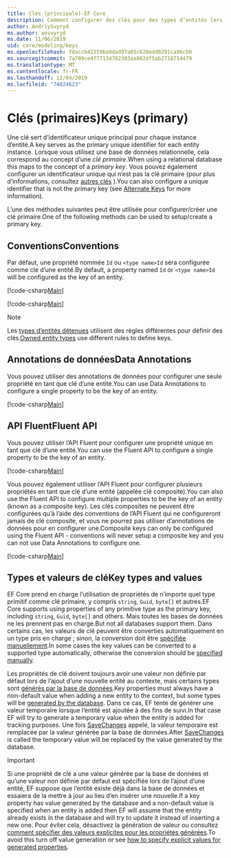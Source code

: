 ```yaml
---
title: Clés (principale)-EF Core
description: Comment configurer des clés pour des types d’entités lors de l’utilisation de Entity Framework Core
author: AndriySvyryd
ms.author: ansvyryd
ms.date: 11/06/2019
uid: core/modeling/keys
ms.openlocfilehash: fdaccb42259ba9dad97a05c626edd0291ca96cb0
ms.sourcegitcommit: 7a709ce4f77134782393aa802df5ab2718714479
ms.translationtype: MT
ms.contentlocale: fr-FR
ms.lasthandoff: 12/04/2019
ms.locfileid: "74824623"
---
```

# <a name="keys-primary"></a><span data-ttu-id="383cf-103">Clés (primaires)</span><span class="sxs-lookup"><span data-stu-id="383cf-103">Keys (primary)</span></span>

<span data-ttu-id="383cf-104">Une clé sert d’identificateur unique principal pour chaque instance d’entité.</span><span class="sxs-lookup"><span data-stu-id="383cf-104">A key serves as the primary unique identifier for each entity instance.</span></span> <span data-ttu-id="383cf-105">Lorsque vous utilisez une base de données relationnelle, cela correspond au concept d’une *clé primaire*.</span><span class="sxs-lookup"><span data-stu-id="383cf-105">When using a relational database this maps to the concept of a *primary key*.</span></span> <span data-ttu-id="383cf-106">Vous pouvez également configurer un identificateur unique qui n’est pas la clé primaire (pour plus d’informations, consultez [autres clés](alternate-keys.md) ).</span><span class="sxs-lookup"><span data-stu-id="383cf-106">You can also configure a unique identifier that is not the primary key (see [Alternate Keys](alternate-keys.md) for more information).</span></span>

<span data-ttu-id="383cf-107">L’une des méthodes suivantes peut être utilisée pour configurer/créer une clé primaire.</span><span class="sxs-lookup"><span data-stu-id="383cf-107">One of the following methods can be used to setup/create a primary key.</span></span>

## <a name="conventions"></a><span data-ttu-id="383cf-108">Conventions</span><span class="sxs-lookup"><span data-stu-id="383cf-108">Conventions</span></span>

<span data-ttu-id="383cf-109">Par défaut, une propriété nommée `Id` ou `<type name>Id` sera configurée comme clé d’une entité.</span><span class="sxs-lookup"><span data-stu-id="383cf-109">By default, a property named `Id` or `<type name>Id` will be configured as the key of an entity.</span></span>

[!code-csharp[Main](../../../samples/core/Modeling/Conventions/KeyId.cs?name=KeyId&highlight=3)]

[!code-csharp[Main](../../../samples/core/Modeling/Conventions/KeyTypeNameId.cs?name=KeyId&highlight=3)]

> [!NOTE]
> <span data-ttu-id="383cf-110">Les [types d’entités détenues](xref:core/modeling/owned-entities) utilisent des règles différentes pour définir des clés.</span><span class="sxs-lookup"><span data-stu-id="383cf-110">[Owned entity types](xref:core/modeling/owned-entities) use different rules to define keys.</span></span>

## <a name="data-annotations"></a><span data-ttu-id="383cf-111">Annotations de données</span><span class="sxs-lookup"><span data-stu-id="383cf-111">Data Annotations</span></span>

<span data-ttu-id="383cf-112">Vous pouvez utiliser des annotations de données pour configurer une seule propriété en tant que clé d’une entité.</span><span class="sxs-lookup"><span data-stu-id="383cf-112">You can use Data Annotations to configure a single property to be the key of an entity.</span></span>

[!code-csharp[Main](../../../samples/core/Modeling/DataAnnotations/KeySingle.cs?highlight=13)]

## <a name="fluent-api"></a><span data-ttu-id="383cf-113">API Fluent</span><span class="sxs-lookup"><span data-stu-id="383cf-113">Fluent API</span></span>

<span data-ttu-id="383cf-114">Vous pouvez utiliser l’API Fluent pour configurer une propriété unique en tant que clé d’une entité.</span><span class="sxs-lookup"><span data-stu-id="383cf-114">You can use the Fluent API to configure a single property to be the key of an entity.</span></span>

[!code-csharp[Main](../../../samples/core/Modeling/FluentAPI/KeySingle.cs?highlight=11,12)]

<span data-ttu-id="383cf-115">Vous pouvez également utiliser l’API Fluent pour configurer plusieurs propriétés en tant que clé d’une entité (appelée clé composite).</span><span class="sxs-lookup"><span data-stu-id="383cf-115">You can also use the Fluent API to configure multiple properties to be the key of an entity (known as a composite key).</span></span> <span data-ttu-id="383cf-116">Les clés composites ne peuvent être configurées qu’à l’aide des conventions de l’API Fluent qui ne configureront jamais de clé composite, et vous ne pourrez pas utiliser d’annotations de données pour en configurer une.</span><span class="sxs-lookup"><span data-stu-id="383cf-116">Composite keys can only be configured using the Fluent API - conventions will never setup a composite key and you can not use Data Annotations to configure one.</span></span>

[!code-csharp[Main](../../../samples/core/Modeling/FluentAPI/KeyComposite.cs?highlight=11,12)]

## <a name="key-types-and-values"></a><span data-ttu-id="383cf-117">Types et valeurs de clé</span><span class="sxs-lookup"><span data-stu-id="383cf-117">Key types and values</span></span>

<span data-ttu-id="383cf-118">EF Core prend en charge l’utilisation de propriétés de n’importe quel type primitif comme clé primaire, y compris `string`, `Guid`, `byte[]` et autres.</span><span class="sxs-lookup"><span data-stu-id="383cf-118">EF Core supports using properties of any primitive type as the primary key, including `string`, `Guid`, `byte[]` and others.</span></span> <span data-ttu-id="383cf-119">Mais toutes les bases de données ne les prennent pas en charge.</span><span class="sxs-lookup"><span data-stu-id="383cf-119">But not all databases support them.</span></span> <span data-ttu-id="383cf-120">Dans certains cas, les valeurs de clé peuvent être converties automatiquement en un type pris en charge ; sinon, la conversion doit être [spécifiée manuellement](xref:core/modeling/value-conversions).</span><span class="sxs-lookup"><span data-stu-id="383cf-120">In some cases the key values can be converted to a supported type automatically, otherwise the conversion should be [specified manually](xref:core/modeling/value-conversions).</span></span>

<span data-ttu-id="383cf-121">Les propriétés de clé doivent toujours avoir une valeur non définie par défaut lors de l’ajout d’une nouvelle entité au contexte, mais certains types sont [générés par la base de données](xref:core/modeling/generated-properties).</span><span class="sxs-lookup"><span data-stu-id="383cf-121">Key properties must always have a non-default value when adding a new entity to the context, but some types will be [generated by the database](xref:core/modeling/generated-properties).</span></span> <span data-ttu-id="383cf-122">Dans ce cas, EF tente de générer une valeur temporaire lorsque l’entité est ajoutée à des fins de suivi.</span><span class="sxs-lookup"><span data-stu-id="383cf-122">In that case EF will try to generate a temporary value when the entity is added for tracking purposes.</span></span> <span data-ttu-id="383cf-123">Une fois [SaveChanges](/dotnet/api/Microsoft.EntityFrameworkCore.DbContext.SaveChanges) appelé, la valeur temporaire est remplacée par la valeur générée par la base de données.</span><span class="sxs-lookup"><span data-stu-id="383cf-123">After [SaveChanges](/dotnet/api/Microsoft.EntityFrameworkCore.DbContext.SaveChanges) is called the temporary value will be replaced by the value generated by the database.</span></span>

> [!Important]
> <span data-ttu-id="383cf-124">Si une propriété de clé a une valeur générée par la base de données et qu’une valeur non définie par défaut est spécifiée lors de l’ajout d’une entité, EF suppose que l’entité existe déjà dans la base de données et essaiera de la mettre à jour au lieu d’en insérer une nouvelle.</span><span class="sxs-lookup"><span data-stu-id="383cf-124">If a key property has value generated by the database and a non-default value is specified when an entity is added then EF will assume that the entity already exists in the database and will try to update it instead of inserting a new one.</span></span> <span data-ttu-id="383cf-125">Pour éviter cela, désactivez la génération de valeur ou consultez [comment spécifier des valeurs explicites pour les propriétés générées](../saving/explicit-values-generated-properties.md).</span><span class="sxs-lookup"><span data-stu-id="383cf-125">To avoid this turn off value generation or see [how to specify explicit values for generated properties](../saving/explicit-values-generated-properties.md).</span></span>